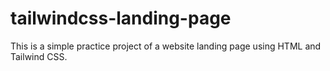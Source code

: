 # tailwindcss-landing-page

This is a simple practice project of a website landing page using HTML and Tailwind CSS.
